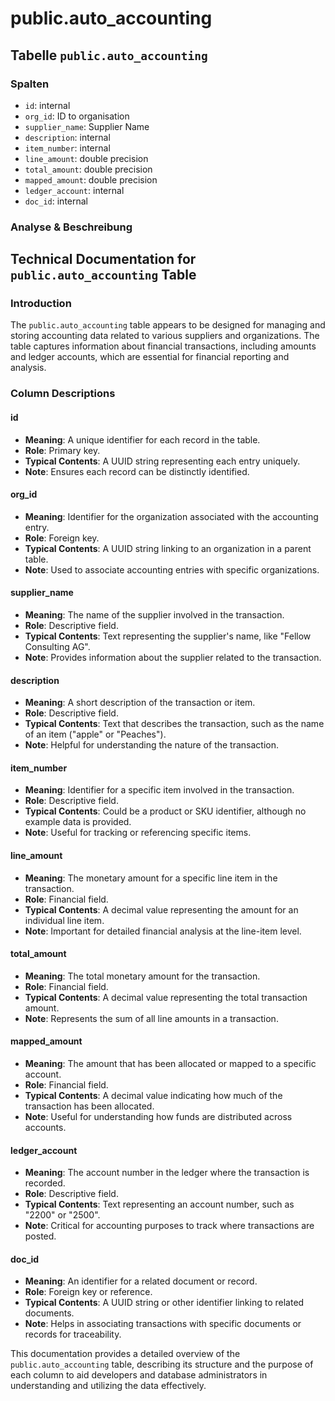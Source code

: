 # public.auto\_accounting

## Tabelle `public.auto_accounting`

### Spalten

* `id`: internal
* `org_id`: ID to organisation
* `supplier_name`: Supplier Name
* `description`: internal
* `item_number`: internal
* `line_amount`: double precision
* `total_amount`: double precision
* `mapped_amount`: double precision
* `ledger_account`: internal
* `doc_id`: internal

### Analyse & Beschreibung

## Technical Documentation for `public.auto_accounting` Table

### Introduction

The `public.auto_accounting` table appears to be designed for managing and storing accounting data related to various suppliers and organizations. The table captures information about financial transactions, including amounts and ledger accounts, which are essential for financial reporting and analysis.

### Column Descriptions

#### id

* **Meaning**: A unique identifier for each record in the table.
* **Role**: Primary key.
* **Typical Contents**: A UUID string representing each entry uniquely.
* **Note**: Ensures each record can be distinctly identified.

#### org\_id

* **Meaning**: Identifier for the organization associated with the accounting entry.
* **Role**: Foreign key.
* **Typical Contents**: A UUID string linking to an organization in a parent table.
* **Note**: Used to associate accounting entries with specific organizations.

#### supplier\_name

* **Meaning**: The name of the supplier involved in the transaction.
* **Role**: Descriptive field.
* **Typical Contents**: Text representing the supplier's name, like "Fellow Consulting AG".
* **Note**: Provides information about the supplier related to the transaction.

#### description

* **Meaning**: A short description of the transaction or item.
* **Role**: Descriptive field.
* **Typical Contents**: Text that describes the transaction, such as the name of an item ("apple" or "Peaches").
* **Note**: Helpful for understanding the nature of the transaction.

#### item\_number

* **Meaning**: Identifier for a specific item involved in the transaction.
* **Role**: Descriptive field.
* **Typical Contents**: Could be a product or SKU identifier, although no example data is provided.
* **Note**: Useful for tracking or referencing specific items.

#### line\_amount

* **Meaning**: The monetary amount for a specific line item in the transaction.
* **Role**: Financial field.
* **Typical Contents**: A decimal value representing the amount for an individual line item.
* **Note**: Important for detailed financial analysis at the line-item level.

#### total\_amount

* **Meaning**: The total monetary amount for the transaction.
* **Role**: Financial field.
* **Typical Contents**: A decimal value representing the total transaction amount.
* **Note**: Represents the sum of all line amounts in a transaction.

#### mapped\_amount

* **Meaning**: The amount that has been allocated or mapped to a specific account.
* **Role**: Financial field.
* **Typical Contents**: A decimal value indicating how much of the transaction has been allocated.
* **Note**: Useful for understanding how funds are distributed across accounts.

#### ledger\_account

* **Meaning**: The account number in the ledger where the transaction is recorded.
* **Role**: Descriptive field.
* **Typical Contents**: Text representing an account number, such as "2200" or "2500".
* **Note**: Critical for accounting purposes to track where transactions are posted.

#### doc\_id

* **Meaning**: An identifier for a related document or record.
* **Role**: Foreign key or reference.
* **Typical Contents**: A UUID string or other identifier linking to related documents.
* **Note**: Helps in associating transactions with specific documents or records for traceability.

This documentation provides a detailed overview of the `public.auto_accounting` table, describing its structure and the purpose of each column to aid developers and database administrators in understanding and utilizing the data effectively.
